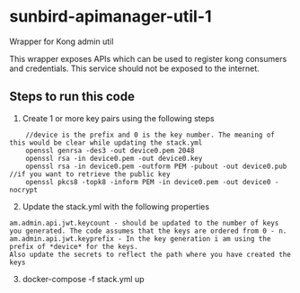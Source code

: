 # sunbird-apimanager-util-1
Wrapper for Kong admin util

This wrapper exposes APIs which can be used to register kong consumers and credentials. This service should not be exposed to the internet.


## Steps to run this code
1. Create 1 or more key pairs using the following steps
```
    //device is the prefix and 0 is the key number. The meaning of this would be clear while updating the stack.yml
    openssl genrsa -des3 -out device0.pem 2048
    openssl rsa -in device0.pem -out device0.key
    openssl rsa -in device0.pem -outform PEM -pubout -out device0.pub  //if you want to retrieve the public key
    openssl pkcs8 -topk8 -inform PEM -in device0.pem -out device0 -nocrypt
```
2. Update the stack.yml with the following properties
```
am.admin.api.jwt.keycount - should be updated to the number of keys you generated. The code assumes that the keys are ordered from 0 - n. 
am.admin.api.jwt.keyprefix - In the key generation i am using the prefix of *device* for the keys.
Also update the secrets to reflect the path where you have created the keys
```
3. docker-compose -f stack.yml up
